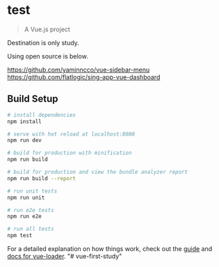 # test

> A Vue.js project

Destination is only study.

Using open source is below.

https://github.com/yaminncco/vue-sidebar-menu
https://github.com/flatlogic/sing-app-vue-dashboard

## Build Setup

``` bash
# install dependencies
npm install

# serve with hot reload at localhost:8080
npm run dev

# build for production with minification
npm run build

# build for production and view the bundle analyzer report
npm run build --report

# run unit tests
npm run unit

# run e2e tests
npm run e2e

# run all tests
npm test
```

For a detailed explanation on how things work, check out the [guide](http://vuejs-templates.github.io/webpack/) and [docs for vue-loader](http://vuejs.github.io/vue-loader).
"# vue-first-study" 
